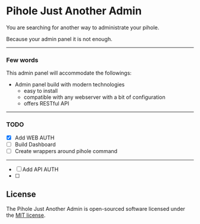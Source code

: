 # Pihole Just Another Admin

You are searching for another way to administrate your pihole.

Because your admin panel it is not enough.

---
### Few words
This admin panel will accommodate the followings:

- Admin panel build with modern technologies
    - easy to install
    - compatible with any webserver with a bit of configuration
    - offers RESTful API
    
---

### TODO
- [x] Add WEB AUTH
- [ ] Build Dashboard
- [ ] Create wrappers around pihole command
---
- [ ] Add API AUTH
- [ ]  


## License

The Pihole Just Another Admin is open-sourced software licensed under the [MIT license](https://opensource.org/licenses/MIT).
